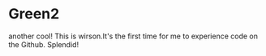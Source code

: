 # Green2
another 
cool! This is wirson.It's the first time for me to experience code on the Github.
Splendid!
